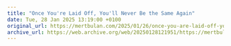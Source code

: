 ```yaml
---
title: "Once You're Laid Off, You'll Never Be the Same Again"
date: Tue, 28 Jan 2025 13:19:00 +0100
original_url: https://mertbulan.com/2025/01/26/once-you-are-laid-off-you-will-never-be-the-same-again/
archive_url: https://web.archive.org/web/20250128121951/https://mertbulan.com/2025/01/26/once-you-are-laid-off-you-will-never-be-the-same-again/
---
```

